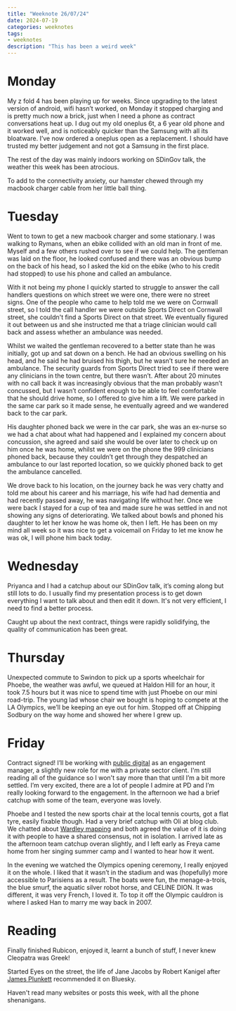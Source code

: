 ```yaml
---
title: "Weeknote 26/07/24"
date: 2024-07-19
categories: weeknotes
tags:
- weeknotes
description: "This has been a weird week"
---
```

# Monday

My z fold 4 has been playing up for weeks. Since upgrading to the latest version of android, wifi hasn’t worked, on Monday it stopped charging and is pretty much now a brick, just when I need a phone as contract conversations heat up. I dug out my old oneplus 6t, a 6 year old phone and it worked well, and is noticeably quicker than the Samsung with all its bloatware. I’ve now ordered a oneplus open as a replacement. I should have trusted my better judgement and not got a Samsung in the first place.

The rest of the day was mainly indoors working on SDinGov talk, the weather this week has been atrocious.

To add to the connectivity anxiety, our hamster chewed through my macbook charger cable from her little ball thing.


# Tuesday

Went to town to get a new macbook charger and some stationary. I was walking to Rymans, when an ebike collided with an old man in front of me. Myself and a few others rushed over to see if we could help. The gentleman was laid on the floor, he looked confused and there was an obvious bump on the back of his head, so I asked the kid on the ebike (who to his credit had stopped) to use his phone and called an ambulance.

With it not being my phone I quickly started to struggle to answer the call handlers questions on which street we were one, there were no street signs. One of the people who came to help told me we were on Cornwall street, so I told the call handler we were outside Sports Direct on Cornwall street, she couldn't find a Sports Direct on that street. We eventually figured it out between us and she instructed me that a triage clinician would call back and assess whether an ambulance was needed.

Whilst we waited the gentleman recovered to a better state than he was initially, got up and sat down on a bench. He had an obvious swelling on his head, and he said he had bruised his thigh, but he wasn’t sure he needed an ambulance. The security guards from Sports Direct tried to see if there were any clinicians in the town centre, but there wasn’t. After about 20 minutes with no call back it was increasingly obvious that the man probably wasn’t concussed, but I wasn’t confident enough to be able to feel comfortable that he should drive home, so I offered to give him a lift. We were parked in the same car park so it made sense, he eventually agreed and we wandered back to the car park.

His daughter phoned back we were in the car park, she was an ex-nurse so we had a chat about what had happened and I explained my concern about concussion, she agreed and said she would be over later to check up on him once he was home, whilst we were on the phone the 999 clinicians phoned back, because they couldn’t get through they despatched an ambulance to our last reported location, so we quickly phoned back to get the ambulance cancelled.

We drove back to his location, on the journey back he was very chatty and told me about his career and his marriage, his wife had had dementia and had recently passed away, he was navigating life without her. Once we were back I stayed for a cup of tea and made sure he was settled in and not showing any signs of deteriorating. We talked about bowls and phoned his daughter to let her know he was home ok, then I left. He has been on my mind all week so it was nice to get a voicemail on Friday to let me know he was ok, I will phone him back today.

# Wednesday

Priyanca and I had a catchup about our SDinGov talk, it’s coming along but still lots to do. I usually find my presentation process is to get down everything I want to talk about and then edit it down. It's not very efficient, I need to find a better process.

Caught up about the next contract, things were rapidly solidifying, the quality of communication has been great.

# Thursday

Unexpected commute to Swindon to pick up a sports wheelchair for Phoebe, the weather was awful, we queued at Haldon Hill for an hour, it took 7.5 hours but it was nice to spend time with just Phoebe on our mini road-trip. The young lad whose chair we bought is hoping to compete at the LA Olympics, we’ll be keeping an eye out for him. Stopped off at Chipping Sodbury on the way home and showed her where I grew up. 

# Friday

Contract signed! I’ll be working with [public digital](https://public.digital/) as an engagement manager, a slightly new role for me with a private sector client. I'm still reading all of the guidance so I won't say more than that until I’m a bit more settled. I’m very excited, there are a lot of people I admire at PD and I’m really looking forward to the engagement. In the afternoon we had a brief catchup with some of the team, everyone was lovely. 

Phoebe and I tested the new sports chair at the local tennis courts, got a flat tyre, easily fixable though. Had a very brief catchup with Oli at blog club. We chatted about [Wardley mapping](https://medium.com/wardleymaps/on-being-lost-2ef5f05eb1ec) and both agreed the value of it is doing it with people to have a shared consensus, not in isolation. I arrived late as the afternoon team catchup overan slightly, and I left early as Freya came home from her singing summer camp and I wanted to hear how it went.

In the evening we watched the Olympics opening ceremony, I really enjoyed it on the whole. I liked that it wasn’t in the stadium and was (hopefully) more accessible to Parisiens as a result. The boats were fun, the menage-a-trois, the blue smurf, the aquatic silver robot horse, and CELINE DION. It was different, it was very French, I loved it. To top it off the Olympic cauldron is where I asked Han to marry me way back in 2007. 

# Reading

Finally finished Rubicon, enjoyed it, learnt a bunch of stuff, I never knew Cleopatra was Greek! 

Started Eyes on the street, the life of Jane Jacobs by Robert Kanigel after [James Plunkett](https://bsky.app/profile/jamestplunkett.bsky.social) recommended it on Bluesky.

Haven't read many websites or posts this week, with all the phone shenanigans.
